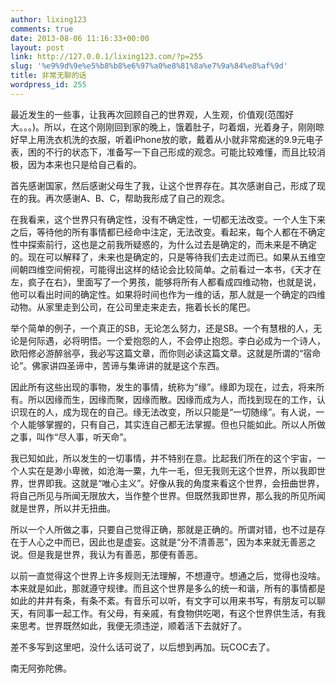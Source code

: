 ```yaml
---
author: lixing123
comments: true
date: 2013-08-06 11:16:33+00:00
layout: post
link: http://127.0.0.1/lixing123.com/?p=255
slug: '%e9%9d%9e%e5%b8%b8%e6%97%a0%e8%81%8a%e7%9a%84%e8%af%9d'
title: 非常无聊的话
wordpress_id: 255
---
```


最近发生的一些事，让我再次回顾自己的世界观，人生观，价值观(范围好大。。。)。所以，在这个刚刚回到家的晚上，饿着肚子，叼着烟，光着身子，刚刚晾好早上用洗衣机洗的衣服，听着iPhone放的歌，戴着从小就非常痴迷的9.9元电子表，困的不行的状态下，准备写一下自己形成的观念。可能比较难懂，而且比较消极，因为本来也只是给自己看的。<!-- more -->

首先感谢国家，然后感谢父母生了我，让这个世界存在。其次感谢自己，形成了现在的我。再次感谢A、B、C，帮助我形成了自己的观念。

在我看来，这个世界只有确定性，没有不确定性，一切都无法改变。一个人生下来之后，等待他的所有事情都已经命中注定，无法改变。看起来，每个人都在不确定性中探索前行，这也是之前我所疑惑的，为什么过去是确定的，而未来是不确定的。现在可以解释了，未来也是确定的，只是等待我们去走过而已。如果从五维空间朝四维空间俯视，可能得出这样的结论会比较简单。之前看过一本书，《天才在左，疯子在右》，里面写了一个男孩，能够将所有人都看成四维动物，也就是说，他可以看出时间的确定性。如果将时间也作为一维的话，那人就是一个确定的四维动物。从家里走到公司，在公司里走来走去，拖着长长的尾巴。

举个简单的例子，一个真正的SB，无论怎么努力，还是SB。一个有慧根的人，无论是何际遇，必将明悟。一个爱抱怨的人，不会停止抱怨。李白必成为一个诗人，欧阳修必游醉翁亭，我必写这篇文章，而你则必读这篇文章。这就是所谓的“宿命论”。佛家讲四圣谛中，苦谛与集谛讲的就是这个东西。

因此所有这些出现的事物，发生的事情，统称为“缘”。缘即为现在，过去，将来所有。所以因缘而生，因缘而聚，因缘而散。因缘而成为人，而找到现在的工作，认识现在的人，成为现在的自己。缘无法改变，所以只能是“一切随缘”。有人说，一个人能够掌握的，只有自己，其实连自己都无法掌握。但也只能如此。所以人所做之事，叫作“尽人事，听天命”。

我已知如此，所以发生的一切事情，并不特别在意。比起我们所在的这个宇宙，一个人实在是渺小卑微，如沧海一粟，九牛一毛，但无我则无这个世界，所以我即世界，世界即我。这就是“唯心主义”。好像从我的角度来看这个世界，会扭曲世界，将自己所见与所闻无限放大，当作整个世界。但既然我即世界，那么我的所见所闻就是世界，所以并无扭曲。

所以一个人所做之事，只要自己觉得正确，那就是正确的。所谓对错，也不过是存在于人心之中而已，因此也是虚妄。这就是“分不清善恶”，因为本来就无善恶之说。但是我是世界，我认为有善恶，那便有善恶。

以前一直觉得这个世界上许多规则无法理解，不想遵守。想通之后，觉得也没啥。本来就是如此，那就遵守规律。而且这个世界是多么的统一和谐，所有的事情都是如此的井井有条，有条不紊。有音乐可以听，有文字可以用来书写，有朋友可以聊天，有同事一起工作。有父母，有亲戚，有食物供吃喝，有这个世界供生活，有我来思考。世界既然如此，我便无须违逆，顺着活下去就好了。

差不多写到这里吧，没什么话可说了，以后想到再加。玩COC去了。

南无阿弥陀佛。
